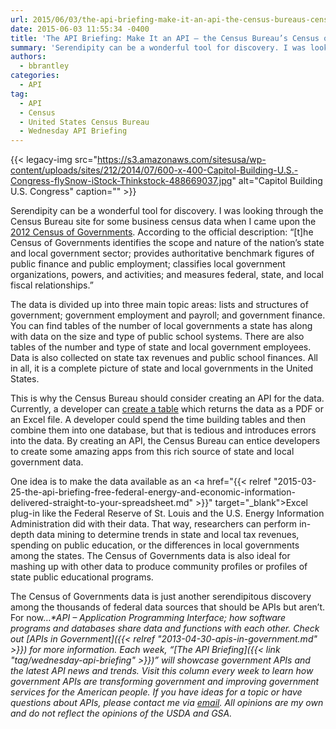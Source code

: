 ```yaml
---
url: 2015/06/03/the-api-briefing-make-it-an-api-the-census-bureaus-census-of-governments.md
date: 2015-06-03 11:55:34 -0400
title: 'The API Briefing: Make It an API – the Census Bureau’s Census of Governments'
summary: 'Serendipity can be a wonderful tool for discovery. I was looking through the Census Bureau site for some business census data when I came upon the 2012 Census of Governments. According to the official description: &ldquo;[t]he Census of Governments identifies the scope and nature of the nation&#8217;s state and local government sector; provides authoritative benchmark'
authors:
  - bbrantley
categories:
  - API
tag:
  - API
  - Census
  - United States Census Bureau
  - Wednesday API Briefing
---
```


{{< legacy-img src="https://s3.amazonaws.com/sitesusa/wp-content/uploads/sites/212/2014/07/600-x-400-Capitol-Building-U.S.-Congress-flySnow-iStock-Thinkstock-488669037.jpg" alt="Capitol Building U.S. Congress" caption="" >}} 

Serendipity can be a wonderful tool for discovery. I was looking through the Census Bureau site for some business census data when I came upon the <a href="http://www.census.gov/govs/cog/index.html" target="_blank">2012 Census of Governments</a>. According to the official description: “[t]he Census of Governments identifies the scope and nature of the nation&#8217;s state and local government sector; provides authoritative benchmark figures of public finance and public employment; classifies local government organizations, powers, and activities; and measures federal, state, and local fiscal relationships.”

The data is divided up into three main topic areas: lists and structures of government; government employment and payroll; and government finance. You can find tables of the number of local governments a state has along with data on the size and type of public school systems. There are also tables of the number and type of state and local government employees. Data is also collected on state tax revenues and public school finances. All in all, it is a complete picture of state and local governments in the United States.

This is why the Census Bureau should consider creating an API for the data. Currently, a developer can <a href="https://harvester.census.gov/datadissem/" target="_blank">create a table</a> which returns the data as a PDF or an Excel file. A developer could spend the time building tables and then combine them into one database, but that is tedious and introduces errors into the data. By creating an API, the Census Bureau can entice developers to create some amazing apps from this rich source of state and local government data.

One idea is to make the data available as an <a href="{{< relref "2015-03-25-the-api-briefing-free-federal-energy-and-economic-information-delivered-straight-to-your-spreadsheet.md" >}}" target="_blank">Excel plug-in like the Federal Reserve of St. Louis and the U.S. Energy Information Administration</a> did with their data. That way, researchers can perform in-depth data mining to determine trends in state and local tax revenues, spending on public education, or the differences in local governments among the states. The Census of Governments data is also ideal for mashing up with other data to produce community profiles or profiles of state public educational programs.

The Census of Governments data is just another serendipitous discovery among the thousands of federal data sources that should be APIs but aren’t. For now&#8230;_*API – Application Programming Interface; how software programs and databases share data and functions with each other. Check out [APIs in Government]({{< relref "2013-04-30-apis-in-government.md" >}}) for more information._
_Each week, “[The API Briefing]({{< link "tag/wednesday-api-briefing" >}})” will showcase government APIs and the latest API news and trends. Visit this column every week to learn how government APIs are transforming government and improving government services for the American people. If you have ideas for a topic or have questions about APIs, please contact me via <a href="mailto:%20bill@billbrantley.com" target="_blank">email</a>. All opinions are my own and do not reflect the opinions of the USDA and GSA._